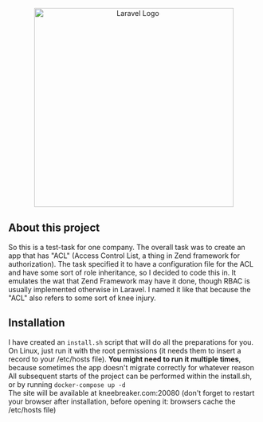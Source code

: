 <p align="center"><a href="https://laravel.com" target="_blank"><img src="https://raw.githubusercontent.com/laravel/art/master/logo-lockup/5%20SVG/2%20CMYK/1%20Full%20Color/laravel-logolockup-cmyk-red.svg" width="400" alt="Laravel Logo"></a></p>


## About this project

So this is a test-task for one company. The overall task was to 
create an app that has "ACL" (Access Control List, a thing in Zend framework
for authorization). The task specified it to have a configuration file for the ACL
and have some sort of role inheritance, so I decided to code this in. It emulates the wat
that Zend Framework may have it done, though RBAC is usually implemented otherwise in Laravel.
I named it like that because the "ACL" also refers to some sort of knee injury.

## Installation

I have created an <code>install.sh</code> script that will do all the preparations for you.
On Linux, just run it with the root permissions (it needs them to insert a record to your /etc/hosts file).
<b>You might need to run it multiple times</b>, because sometimes the app doesn't migrate correctly for whatever reason
<br>
All subsequent starts of the project can be performed within the install.sh, or by running 
<code>docker-compose up -d</code>
<br>
The site will be available at kneebreaker.com:20080 (don't forget
to restart your browser after installation, before opening it: browsers cache the /etc/hosts file)
